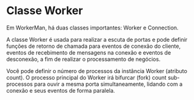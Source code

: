 # Classe Worker
Em WorkerMan, há duas classes importantes: Worker e Connection.

A classe Worker é usada para realizar a escuta de portas e pode definir funções de retorno de chamada para eventos de conexão do cliente, eventos de recebimento de mensagens na conexão e eventos de desconexão, a fim de realizar o processamento de negócios.

Você pode definir o número de processos da instância Worker (atributo count). O processo principal do Worker irá bifurcar (fork) count sub-processos para ouvir a mesma porta simultaneamente, lidando com a conexão e seus eventos de forma paralela.
